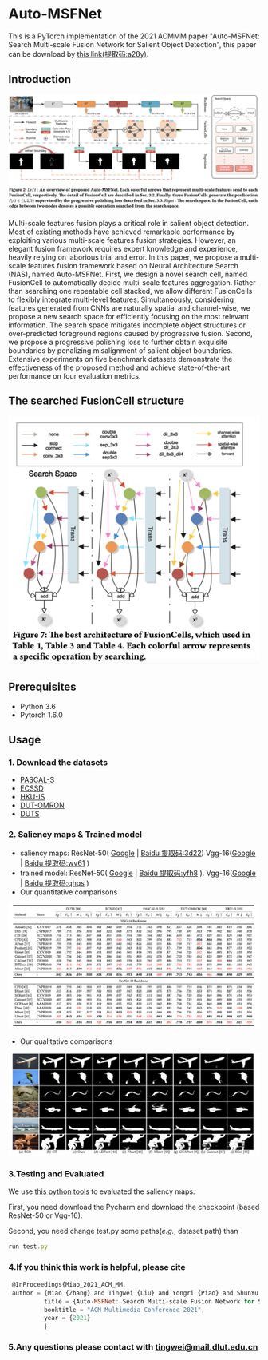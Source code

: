 # Auto-MSFNet

This is a PyTorch implementation of the 2021 ACMMM paper "Auto-MSFNet: Search Multi-scale Fusion Network for Salient Object Detection", this paper can be download by [this link(提取码:a28y)](https://pan.baidu.com/s/14mLCSHXtnuXkjCmuu_9g8A).

## Introduction

![images/1.png](images/1.png)

Multi-scale features fusion plays a critical role in salient object detection. Most of existing methods have achieved remarkable performance by exploiting various multi-scale features fusion strategies. However, an elegant fusion framework requires expert knowledge and experience, heavily relying on laborious trial and error. In this paper, we propose a multi-scale features fusion framework based on Neural Architecture Search (NAS), named Auto-MSFNet. First, we design a novel search cell, named FusionCell to automatically decide multi-scale features aggregation. Rather than searching one repeatable cell stacked, we allow different FusionCells to flexibly integrate multi-level features. Simultaneously, considering features generated from CNNs are naturally spatial and channel-wise, we propose a new search space for efficiently focusing on the most relevant information. The search space mitigates incomplete object structures or over-predicted foreground regions caused by progressive fusion. Second, we propose a progressive polishing loss to further obtain exquisite boundaries by penalizing misalignment of salient object boundaries. Extensive experiments on five benchmark datasets demonstrate the effectiveness of the proposed method and achieve state-of-the-art performance on four evaluation metrics.

## The searched FusionCell structure

![images/2.png](images/2.png)

## Prerequisites

- Python 3.6
- Pytorch 1.6.0

## Usage

### 1. Download the datasets

- [PASCAL-S](http://cbi.gatech.edu/salobj/)
- [ECSSD](http://www.cse.cuhk.edu.hk/leojia/projects/hsaliency/dataset.html)
- [HKU-IS](https://i.cs.hku.hk/~gbli/deep_saliency.html)
- [DUT-OMRON](http://saliencydetection.net/dut-omron/)
- [DUTS](http://saliencydetection.net/duts/)

### 2. Saliency maps & Trained model

- saliency maps: ResNet-50( [Google](https://drive.google.com/file/d/1sX5NBhiFBj5SMgGvBYhPCTUsHi8XxwzA/view?usp=sharing) | [Baidu 提取码:3d22](https://pan.baidu.com/s/1eV8t5pDYnahIIV1gzhgEjg))     Vgg-16([Google](https://drive.google.com/file/d/1N8VqS0fGzmb81f4nG66ot7sNMsIKCUkh/view?usp=sharing) | [Baidu 提取码:wv61](https://pan.baidu.com/s/1ErQz8m4GH3Q4D6aDoaW14A) )
- trained model: ResNet-50( [Google](https://drive.google.com/file/d/1TkJOvCNBuOjydzW-ceJBfkyCutFbYbrc/view?usp=sharing) | [Baidu 提取码:yfh8](https://pan.baidu.com/s/12S43JG4bce4cgN47D5rUnw) ).     Vgg-16([Google](https://drive.google.com/file/d/1bZkU1nid_sQ8_eydRfCZOD5OCj-Vwiqk/view?usp=sharing) | [Baidu 提取码:qhqs](https://pan.baidu.com/s/1pONp-yFTdLkb0KrbjvWIcQ) )
- Our quantitative comparisons

![images/3.png](images/3.png)

- Our qualitative comparisons

![images/4.png](images/4.png)

### 3.Testing and Evaluated

We use [this python tools](https://github.com/lartpang/PySODEvalToolkit) to evaluated the saliency maps.

First, you need download the Pycharm and download the checkpoint (based ResNet-50 or Vgg-16).

Second, you need change test.py some paths(*e.g.*, dataset path)  than

```jsx
run test.py
```

### 4.If you think this work is helpful, please cite
```jsx
 @InProceedings{Miao_2021_ACM_MM, 
 author = {Miao {Zhang} and Tingwei {Liu} and Yongri {Piao} and ShunYu {Yao} and Huchuan {Lu}},   
          title = {Auto-MSFNet: Search Multi-scale Fusion Network for Salient Object Detection},     
          booktitle = "ACM Multimedia Conference 2021",     
          year = {2021}     
          } 
```
### 5.Any questions please contact with tingwei@mail.dlut.edu.cn
